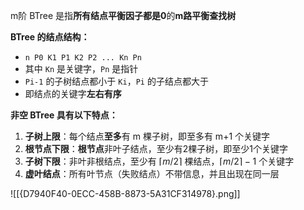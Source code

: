 m阶 BTree 是指**所有结点平衡因子都是0**的**m路平衡查找树**

**BTree 的结点结构：**
- `n P0 K1 P1 K2 P2 ... Kn Pn`
- 其中 `Kn` 是关键字，`Pn` 是指针
- `Pi-1` 的子树结点都小于 `Ki`，`Pi` 的子结点都大于
- 即结点的关键字**左右有序**

**非空 BTree 具有以下特点：**
1. **子树上限**：每个结点**至多**有 m 棵子树，即至多有 m+1 个关键字
2. **根节点下限**：**根节点**非叶子结点，至少有2棵子树，即至少1个关键字
3. **子树下限**：非叶非根结点，至少有 $\lceil m/2 \rceil$ 棵结点，$\lceil m/2 \rceil - 1$ 个关键字
4. **虚叶结点**：所有叶节点（失败结点）不带信息，并且出现在同一层

![[{D7940F40-0ECC-458B-8873-5A31CF314978}.png]]